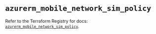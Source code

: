 # `azurerm_mobile_network_sim_policy`

Refer to the Terraform Registry for docs: [`azurerm_mobile_network_sim_policy`](https://registry.terraform.io/providers/hashicorp/azurerm/3.116.0/docs/resources/mobile_network_sim_policy).
